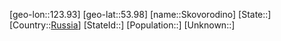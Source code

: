 ﻿---
location: [53.98,123.93]
type: City
tags:
- geo/City


SpocWebEntityId: 34311
isDeleted: false
confidential: public

---
[geo-lon::123.93]
[geo-lat::53.98]
[name::Skovorodino]
[State::]
[Country::[Russia](geo/Continent/Europe/Russia.md)]
[StateId::]
[Population::]
[Unknown::]

